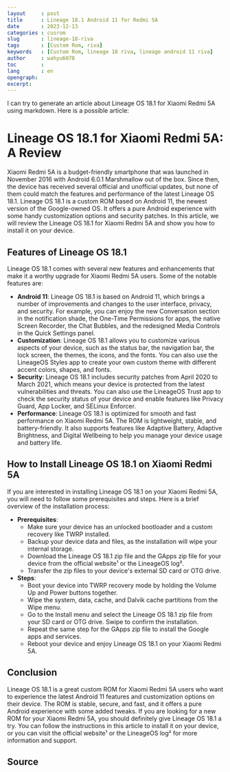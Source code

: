 ```yaml
---
layout     : post
title      : Lineage 18.1 Android 11 for Redmi 5A
date       : 2023-12-13
categories : cusrom
slug       : lineage-18-riva
tags       : [Custom Rom, riva]
keywords   : [Custom Rom, lineage 18 riva, lineage android 11 riva]
author     : wahyu6070
toc        : 
lang       : en
opengraph:
excerpt:
---
```



I can try to generate an article about Lineage OS 18.1 for Xiaomi Redmi 5A using markdown. Here is a possible article:

# Lineage OS 18.1 for Xiaomi Redmi 5A: A Review

Xiaomi Redmi 5A is a budget-friendly smartphone that was launched in November 2016 with Android 6.0.1 Marshmallow out of the box. Since then, the device has received several official and unofficial updates, but none of them could match the features and performance of the latest Lineage OS 18.1. Lineage OS 18.1 is a custom ROM based on Android 11, the newest version of the Google-owned OS. It offers a pure Android experience with some handy customization options and security patches. In this article, we will review the Lineage OS 18.1 for Xiaomi Redmi 5A and show you how to install it on your device.

## Features of Lineage OS 18.1

Lineage OS 18.1 comes with several new features and enhancements that make it a worthy upgrade for Xiaomi Redmi 5A users. Some of the notable features are:

- **Android 11**: Lineage OS 18.1 is based on Android 11, which brings a number of improvements and changes to the user interface, privacy, and security. For example, you can enjoy the new Conversation section in the notification shade, the One-Time Permissions for apps, the native Screen Recorder, the Chat Bubbles, and the redesigned Media Controls in the Quick Settings panel.
- **Customization**: Lineage OS 18.1 allows you to customize various aspects of your device, such as the status bar, the navigation bar, the lock screen, the themes, the icons, and the fonts. You can also use the LineageOS Styles app to create your own custom theme with different accent colors, shapes, and fonts.
- **Security**: Lineage OS 18.1 includes security patches from April 2020 to March 2021, which means your device is protected from the latest vulnerabilities and threats. You can also use the LineageOS Trust app to check the security status of your device and enable features like Privacy Guard, App Locker, and SELinux Enforcer.
- **Performance**: Lineage OS 18.1 is optimized for smooth and fast performance on Xiaomi Redmi 5A. The ROM is lightweight, stable, and battery-friendly. It also supports features like Adaptive Battery, Adaptive Brightness, and Digital Wellbeing to help you manage your device usage and battery life.

## How to Install Lineage OS 18.1 on Xiaomi Redmi 5A

If you are interested in installing Lineage OS 18.1 on your Xiaomi Redmi 5A, you will need to follow some prerequisites and steps. Here is a brief overview of the installation process:

- **Prerequisites**:
    - Make sure your device has an unlocked bootloader and a custom recovery like TWRP installed.
    - Backup your device data and files, as the installation will wipe your internal storage.
    - Download the Lineage OS 18.1 zip file and the GApps zip file for your device from the official website¹ or the LineageOS log².
    - Transfer the zip files to your device's external SD card or OTG drive.
- **Steps**:
    - Boot your device into TWRP recovery mode by holding the Volume Up and Power buttons together.
    - Wipe the system, data, cache, and Dalvik cache partitions from the Wipe menu.
    - Go to the Install menu and select the Lineage OS 18.1 zip file from your SD card or OTG drive. Swipe to confirm the installation.
    - Repeat the same step for the GApps zip file to install the Google apps and services.
    - Reboot your device and enjoy Lineage OS 18.1 on your Xiaomi Redmi 5A.

## Conclusion

Lineage OS 18.1 is a great custom ROM for Xiaomi Redmi 5A users who want to experience the latest Android 11 features and customization options on their device. The ROM is stable, secure, and fast, and it offers a pure Android experience with some added tweaks. If you are looking for a new ROM for your Xiaomi Redmi 5A, you should definitely give Lineage OS 18.1 a try. You can follow the instructions in this article to install it on your device, or you can visit the official website¹ or the LineageOS log² for more information and support.

## Source

<!-- [Xda](https://xdaforums.com/t/rom-lineage-os-18-1-redmi-4a-5a-unified-unofficial.4229237/) -->
